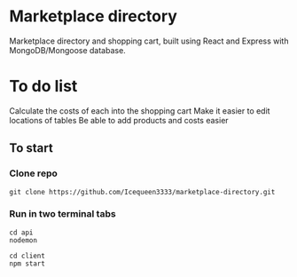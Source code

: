 # Marketplace directory

Marketplace directory and shopping cart, built using React and Express with MongoDB/Mongoose database.


# To do list 

Calculate the costs of each into the shopping cart
Make it easier to edit locations of tables
Be able to add products and costs easier

## To start

### Clone repo

```cli
git clone https://github.com/Icequeen3333/marketplace-directory.git
```

### Run in two terminal tabs

```cli
cd api
nodemon
```

```cli
cd client
npm start
```
